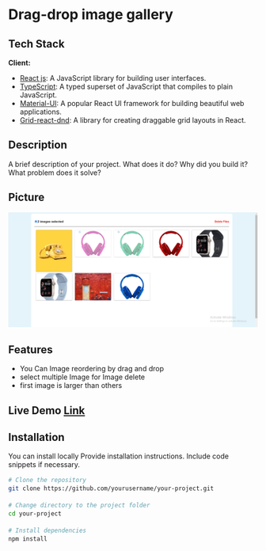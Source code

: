 


# Drag-drop image gallery




## Tech Stack

**Client:**
- [React js](https://vitejs.dev/): A JavaScript library for building user interfaces.
- [TypeScript](https://www.typescriptlang.org/): A typed superset of JavaScript that compiles to plain JavaScript.
- [Material-UI](https://mui.com/material-ui/): A popular React UI framework for building beautiful web applications.
- [Grid-react-dnd](https://www.npmjs.com/package/react-grid-dnd): A library for creating draggable grid layouts in React.


## Description

A brief description of your project. What does it do? Why did you build it? What problem does it solve?

## Picture
![](https://raw.githubusercontent.com/Arpa646/drag-drop--gallery2/main/public/banner.png)


## Features

- You Can Image reordering by drag and drop
- select multiple Image for Image delete
- first image is larger than others


## Live Demo [Link](https://6548eeca3f662007ff728005--profound-paprenjak-b30c44.netlify.app/)

<!-- -->

## Installation
You can install locally
Provide installation instructions. Include code snippets if necessary.

```bash
# Clone the repository
git clone https://github.com/yourusername/your-project.git

# Change directory to the project folder
cd your-project

# Install dependencies
npm install











